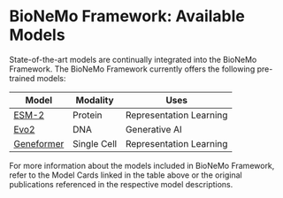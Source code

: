 # BioNeMo Framework: Available Models

State-of-the-art models are continually integrated into the BioNeMo Framework. The BioNeMo Framework currently offers the following pre-trained models:

| **Model**                                  | **Modality**       | **Uses**                                      |
| ------------------------------------------ | ------------------ | --------------------------------------------- |
| [ESM-2](./ESM-2/index.md)                  | Protein            | Representation Learning                       |
| [Evo2](./evo2.md)                          | DNA                | Generative AI                                 |
| [Geneformer](./geneformer.md)              | Single Cell        | Representation Learning                       |

For more information about the models included in BioNeMo Framework, refer to the Model Cards linked in the table above or the original publications referenced in the respective model descriptions.
